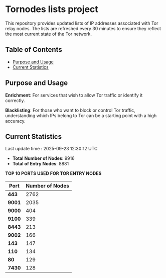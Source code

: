 # Tornodes lists project

This repository provides updated lists of IP addresses associated with Tor relay nodes. The lists are refreshed every 30 minutes to ensure they reflect the most current state of the Tor network.

## Table of Contents

- [Purpose and Usage](#purpose-and-usage)
- [Current Statistics](#current-statistics)


## Purpose and Usage

**Enrichment**: For services that wish to allow Tor traffic or identify it correctly.

**Blacklisting**: For those who want to block or control Tor traffic, understanding which IPs belong to Tor can be a starting point with a high accuracy.

## Current Statistics

Last update time : 2025-09-23 12:30:12 UTC

- **Total Number of Nodes**: 9916
- **Total of Entry Nodes**: 8881

**TOP 10 PORTS USED FOR TOR ENTRY NODES**

| **Port** | **Number of Nodes** |
|------|-----------------|
| **443**   | 2762  |
| **9001**   | 2035  |
| **9000**   | 404  |
| **9100**   | 339  |
| **8443**   | 213  |
| **9002**   | 166  |
| **143**   | 147  |
| **110**   | 134  |
| **80**   | 129  |
| **7430**   | 128  |

